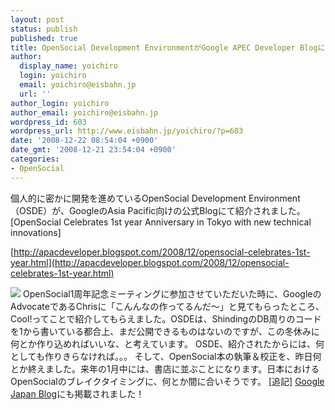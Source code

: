 ```yaml
---
layout: post
status: publish
published: true
title: OpenSocial Development EnvironmentがGoogle APEC Developer Blogにて紹介されました
author:
  display_name: yoichiro
  login: yoichiro
  email: yoichiro@eisbahn.jp
  url: ''
author_login: yoichiro
author_email: yoichiro@eisbahn.jp
wordpress_id: 603
wordpress_url: http://www.eisbahn.jp/yoichiro/?p=603
date: '2008-12-22 08:54:04 +0900'
date_gmt: '2008-12-21 23:54:04 +0900'
categories:
- OpenSocial
---
```


個人的に密かに開発を進めているOpenSocial Development Environment（OSDE）が、GoogleのAsia Pacific向けの公式Blogにて紹介されました。
[OpenSocial Celebrates 1st year Anniversary in Tokyo with new technical innovations]

[http://apacdeveloper.blogspot.com/2008/12/opensocial-celebrates-1st-year.html](http://apacdeveloper.blogspot.com/2008/12/opensocial-celebrates-1st-year.html)

![](http://chrisschalk.com/misc/apacblog/osbd-5.jpg)
OpenSocial1周年記念ミーティングに参加させていただいた時に、GoogleのAdvocateであるChrisに「こんんなの作ってるんだ〜」と見てもらったところ、Cool!ってことで紹介してもらえました。OSDEは、ShindingのDB周りのコードを1から書いている都合上、まだ公開できるものはないのですが、この冬休みに何とか作り込めればいいな、と考えています。
OSDE、紹介されたからには、何としても作りきらなければ。。。
そして、OpenSocial本の執筆＆校正を、昨日何とか終えました。来年の1月中には、書店に並ぶことになります。日本におけるOpenSocialのブレイクタイミングに、何とか間に合いそうです。
[追記] 
[Google Japan Blog](http://googlejapan.blogspot.com/2008/12/opensocial-1.html)にも掲載されました！
